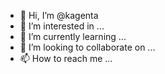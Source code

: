 - 👋 Hi, I’m @kagenta
- 👀 I’m interested in ...
- 🌱 I’m currently learning ...
- 💞️ I’m looking to collaborate on ...
- 📫 How to reach me ...

<!---
kagenta/kagenta is a ✨ special ✨ repository because its `README.md` (this file) appears on your GitHub profile.
You can click the Preview link to take a look at your changes.
--->
